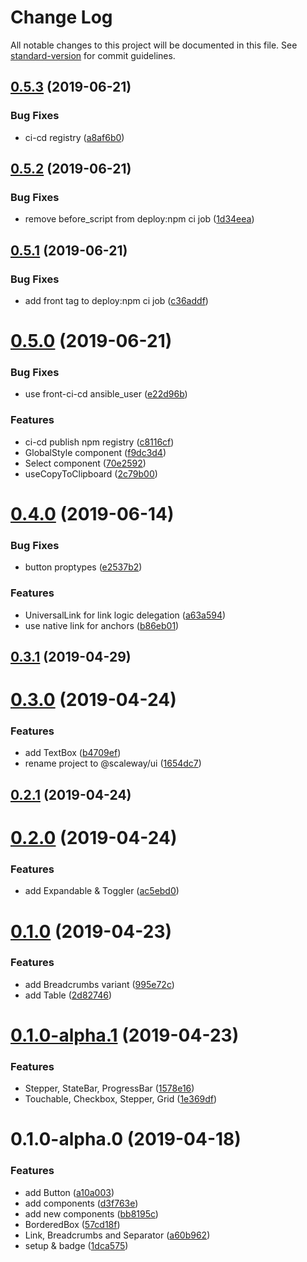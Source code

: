 # Change Log

All notable changes to this project will be documented in this file. See [standard-version](https://github.com/conventional-changelog/standard-version) for commit guidelines.

## [0.5.3](https://github.com/chambo-e/scw-ui/compare/v0.5.2...v0.5.3) (2019-06-21)


### Bug Fixes

* ci-cd registry ([a8af6b0](https://github.com/chambo-e/scw-ui/commit/a8af6b0))



## [0.5.2](https://github.com/chambo-e/scw-ui/compare/v0.5.1...v0.5.2) (2019-06-21)


### Bug Fixes

* remove before_script from deploy:npm ci job ([1d34eea](https://github.com/chambo-e/scw-ui/commit/1d34eea))



## [0.5.1](https://github.com/chambo-e/scw-ui/compare/v0.5.0...v0.5.1) (2019-06-21)


### Bug Fixes

* add front tag to deploy:npm ci job ([c36addf](https://github.com/chambo-e/scw-ui/commit/c36addf))



# [0.5.0](https://github.com/chambo-e/scw-ui/compare/v0.4.0...v0.5.0) (2019-06-21)


### Bug Fixes

* use front-ci-cd ansible_user ([e22d96b](https://github.com/chambo-e/scw-ui/commit/e22d96b))


### Features

* ci-cd publish npm registry ([c8116cf](https://github.com/chambo-e/scw-ui/commit/c8116cf))
* GlobalStyle component ([f9dc3d4](https://github.com/chambo-e/scw-ui/commit/f9dc3d4))
* Select component ([70e2592](https://github.com/chambo-e/scw-ui/commit/70e2592))
* useCopyToClipboard ([2c79b00](https://github.com/chambo-e/scw-ui/commit/2c79b00))



# [0.4.0](https://github.com/chambo-e/scw-ui/compare/v0.3.1...v0.4.0) (2019-06-14)


### Bug Fixes

* button proptypes ([e2537b2](https://github.com/chambo-e/scw-ui/commit/e2537b2))


### Features

* UniversalLink for link logic delegation ([a63a594](https://github.com/chambo-e/scw-ui/commit/a63a594))
* use native link for anchors ([b86eb01](https://github.com/chambo-e/scw-ui/commit/b86eb01))



## [0.3.1](https://github.com/chambo-e/scw-ui/compare/v0.3.0...v0.3.1) (2019-04-29)



# [0.3.0](https://github.com/chambo-e/scw-ui/compare/v0.2.1...v0.3.0) (2019-04-24)


### Features

* add TextBox ([b4709ef](https://github.com/chambo-e/scw-ui/commit/b4709ef))
* rename project to @scaleway/ui ([1654dc7](https://github.com/chambo-e/scw-ui/commit/1654dc7))



## [0.2.1](https://github.com/chambo-e/scw-ui/compare/v0.2.0...v0.2.1) (2019-04-24)



# [0.2.0](https://github.com/smooth-code/scaleway-ui/compare/v0.1.0...v0.2.0) (2019-04-24)


### Features

* add Expandable & Toggler ([ac5ebd0](https://github.com/smooth-code/scaleway-ui/commit/ac5ebd0))



# [0.1.0](https://github.com/smooth-code/scaleway-ui/compare/v0.1.0-alpha.1...v0.1.0) (2019-04-23)


### Features

* add Breadcrumbs variant ([995e72c](https://github.com/smooth-code/scaleway-ui/commit/995e72c))
* add Table ([2d82746](https://github.com/smooth-code/scaleway-ui/commit/2d82746))



# [0.1.0-alpha.1](https://github.com/smooth-code/scaleway-ui/compare/v0.1.0-alpha.0...v0.1.0-alpha.1) (2019-04-23)


### Features

* Stepper, StateBar, ProgressBar ([1578e16](https://github.com/smooth-code/scaleway-ui/commit/1578e16))
* Touchable, Checkbox, Stepper, Grid ([1e369df](https://github.com/smooth-code/scaleway-ui/commit/1e369df))



# 0.1.0-alpha.0 (2019-04-18)


### Features

* add Button ([a10a003](https://github.com/smooth-code/scaleway-ui/commit/a10a003))
* add components ([d3f763e](https://github.com/smooth-code/scaleway-ui/commit/d3f763e))
* add new components ([bb8195c](https://github.com/smooth-code/scaleway-ui/commit/bb8195c))
* BorderedBox ([57cd18f](https://github.com/smooth-code/scaleway-ui/commit/57cd18f))
* Link, Breadcrumbs and Separator ([a60b962](https://github.com/smooth-code/scaleway-ui/commit/a60b962))
* setup & badge ([1dca575](https://github.com/smooth-code/scaleway-ui/commit/1dca575))
